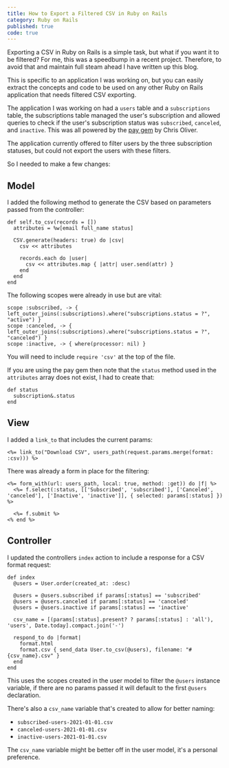 ```yaml
---
title: How to Export a Filtered CSV in Ruby on Rails
category: Ruby on Rails
published: true
code: true
---
```


Exporting a CSV in Ruby on Rails is a simple task, but what if you want it to be filtered? For me, this was a speedbump in a recent project. Therefore, to avoid that and maintain full steam ahead I have written up this blog.

This is specific to an application I was working on, but you can easily extract the concepts and code to be used on any other Ruby on Rails application that needs filtered CSV exporting.

The application I was working on had a `users` table and a `subscriptions` table, the subscriptions table managed the user's subscription and allowed queries to check if the user's subscription status was `subscribed`, `canceled`, and `inactive`. This was all powered by the [pay gem](https://github.com/pay-rails/pay) by Chris Oliver.

The application currently offered to filter users by the three subscription statuses, but could not export the users with these filters.

So I needed to make a few changes:

## Model

I added the following method to generate the CSV based on parameters passed from the controller:

```ruby[Create method to generate CSV for a model (models/user.rb)]
def self.to_csv(records = [])
  attributes = %w[email full_name status]

  CSV.generate(headers: true) do |csv|
    csv << attributes

    records.each do |user|
      csv << attributes.map { |attr| user.send(attr) }
    end
  end
end
```

The following scopes were already in use but are vital:

```ruby[Setup scopes to filter records by (models/user.rb)]
scope :subscribed, -> { left_outer_joins(:subscriptions).where("subscriptions.status = ?", "active") }
scope :canceled, -> { left_outer_joins(:subscriptions).where("subscriptions.status = ?", "canceled") }
scope :inactive, -> { where(processor: nil) }
```

You will need to include `require 'csv'` at the top of the file.

If you are using the pay gem then note that the `status` method used in the `attributes` array does not exist, I had to create that:

```ruby[Create a subscription status method to be used with the pay gem (models/user.rb)]
def status
  subscription&.status
end
```

## View

I added a `link_to` that includes the current params:

```erb[Create a download CSV link and merge in the current URL params (users/index.html.erb)]
<%= link_to("Download CSV", users_path(request.params.merge(format: :csv))) %>
```

There was already a form in place for the filtering:

```erb[Create a form that sends a get request to filter the records (users/index.html.erb)]
<%= form_with(url: users_path, local: true, method: :get)) do |f| %>
  <%= f.select(:status, [['Subscribed', 'subscribed'], ['Canceled', 'canceled'], ['Inactive', 'inactive']], { selected: params[:status] }) %>

  <%= f.submit %>
<% end %>
```

## Controller

I updated the controllers `index` action to include a response for a CSV format request:

```ruby[Filter records based on params passed from the form and include the CSV format as a response (controllers/users_controller.rb)]
def index
  @users = User.order(created_at: :desc)

  @users = @users.subscribed if params[:status] == 'subscribed'
  @users = @users.canceled if params[:status] == 'canceled'
  @users = @users.inactive if params[:status] == 'inactive'

  csv_name = [(params[:status].present? ? params[:status] : 'all'), 'users', Date.today].compact.join('-')

  respond_to do |format|
    format.html
    format.csv { send_data User.to_csv(@users), filename: "#{csv_name}.csv" }
  end
end
```

This uses the scopes created in the user model to filter the `@users` instance variable, if there are no params passed it will default to the first `@users` declaration.

There's also a `csv_name` variable that's created to allow for better naming:

- `subscribed-users-2021-01-01.csv`
- `canceled-users-2021-01-01.csv`
- `inactive-users-2021-01-01.csv`

The `csv_name` variable might be better off in the user model, it's a personal preference.
